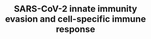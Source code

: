 ---
annotations:
- id: PW:0000013
  parent: disease pathway
  type: Pathway Ontology
  value: disease pathway
- id: DOID:2945
  parent: disease by infectious agent
  type: Disease Ontology
  value: severe acute respiratory syndrome
- id: PW:0000023
  parent: regulatory pathway
  type: Pathway Ontology
  value: immune response pathway
- id: DOID:0080600
  parent: disease by infectious agent
  type: Disease Ontology
  value: COVID-19
authors:
- AlinRus
- Egonw
- Nuraytalih
- Mkutmon
- MaintBot
- Fehrhart
- Eweitz
communities:
- COVID19
description: SARS-CoV-2 Innate immunity evasion mechanisms and cell-specific immune
  responses; Metabolic overview over ATII cells infection
last-edited: 2021-11-29
organisms:
- Homo sapiens
redirect_from:
- /index.php/Pathway:WP5039
- /instance/WP5039
revision: null
schema-jsonld:
- '@context': https://schema.org/
  '@id': https://wikipathways.github.io/pathways/WP5039.html
  '@type': Dataset
  creator:
    '@type': Organization
    name: WikiPathways
  description: SARS-CoV-2 Innate immunity evasion mechanisms and cell-specific immune
    responses; Metabolic overview over ATII cells infection
  keywords:
  - ACE2
  - AP-1
  - Apoptosis
  - BSG
  - CASP8
  - CCL2
  - CCL3
  - CCL4
  - CCL5
  - CD16
  - CSF2
  - CXCL1
  - CXCL10
  - CXCL11
  - CXCL12
  - CXCL13
  - CXCL17
  - CXCL2
  - CXCL3
  - CXCL4
  - CXCL5
  - CXCL6
  - CXCL7
  - CXCL8
  - CXCL9
  - CXCR2
  - DDX58
  - FADD
  - HAVCR2
  - HDAC2
  - IFIT2
  - IFITM1
  - IFN-I
  - IFN-III
  - IFNAR1
  - IFNAR2
  - IFNB1
  - IL-10
  - IL-6
  - IL-6R
  - IRF3
  - IRF7
  - IgA
  - IgM
  - Interferon gamma-1b
  - JAK1
  - KIR
  - LAG3
  - LARP1
  - LGP2
  - Lung fibrosis
  - M
  - MAVS
  - MDA5
  - MX1
  - N
  - NFKB
  - NKG2A
  - NSP10
  - NSP12
  - NSP13
  - NSP15
  - NSP4
  - NSP5
  - NUP98
  - ORF3a
  - ORF3b
  - ORF6
  - ORF9b
  - P300
  - P53
  - RAE1
  - RIPK1
  - S1
  - SMAD3
  - STAT1
  - STAT2
  - TANK
  - TBK1
  - TFAP2A
  - TGFB1
  - TLR7
  - TNF
  - TRADD
  - TRAF2
  - TRAF3
  - TRAF5
  - TRAF6
  - TRIM25
  license: CC0
  name: SARS-CoV-2 innate immunity evasion and cell-specific immune response
seo: CreativeWork
title: SARS-CoV-2 innate immunity evasion and cell-specific immune response
wpid: WP5039
---